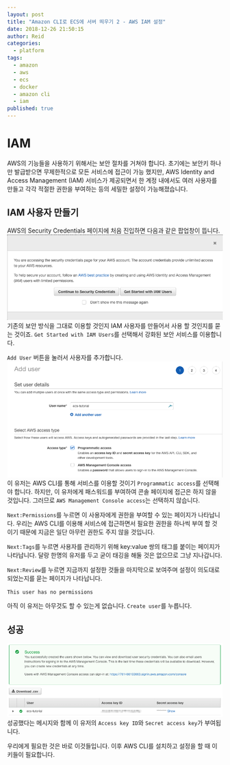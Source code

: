 ```yaml
---
layout: post
title: "Amazon CLI로 ECS에 서버 띄우기 2 - AWS IAM 설정"
date: 2018-12-26 21:50:15
author: Reid
categories:
  - platform
tags:
  - amazon
  - aws
  - ecs
  - docker
  - amazon cli
  - iam
published: true
---
```

# IAM
AWS의 기능들을 사용하기 위해서는 보안 절차를 거쳐야 합니다. 초기에는 보안키 하나만 발급받으면 무제한적으로 모든 서비스에 접근이 가능 했지만, AWS Identity and Access Management (IAM) 서비스가 제공되면서 한 계정 내에서도 여러 사용자를 만들고 각각 적절한 권한을 부여하는 등의 세밀한 설정이 가능해졌습니다.
## IAM 사용자 만들기
AWS의 Security Credentials 페이지에 처음 진입하면 다음과 같은 팝업창이 뜹니다.
![](/assets/iam-popup.png)
기존의 보안 방식을 그대로 이용할 것인지 IAM 사용자를 만들어서 사용 할 것인지를 묻는 것이죠. `Get Started with IAM Users`를 선택해서 강화된 보안 서비스를 이용합니다.

`Add User` 버튼을 눌러서 사용자를 추가합니다.
![](/assets/iam-add-user.png)
이 유저는 AWS CLI를 통해 서비스를 이용할 것이기 `Programmatic access`를 선택해야 합니다. 하지만, 이 유저에게 패스워드를 부여하여 콘솔 페이지에 접근은 하지 않을 것입니다. 그러므로 `AWS Management Console access`는 선택하지 않습니다.

`Next:Permissions`를 누르면 이 사용자에게 권한을 부여할 수 있는 페이지가 나타납니다. 우리는 AWS CLI를 이용해 서비스에 접근하면서 필요한 권한을 하나씩 부여 할 것이기 때문에 지금은 일단 아무런 권한도 주지 않을 것입니다.

`Next:Tags`를 누르면 사용자를 관리하기 위해 key:value 쌍의 태그를 붙이는 페이지가 나타납니다. 달랑 한명의 유저를 두고 굳이 태깅을 해둘 것은 없으므로 그냥 지나갑니다.

`Next:Review`를 누르면 지금까지 설정한 것들을 마지막으로 보여주며 설정이 의도대로 되었는지를 묻는 페이지가 나타납니다.

```
This user has no permissions
```

아직 이 유저는 아무것도 할 수 있는게 없습니다. `Create user`를 누릅니다.
## 성공
![](/assets/iam-success.png)
성공했다는 메시지와 함께 이 유저의 `Access key ID`와 `Secret access key`가 부여됩니다.

우리에게 필요한 것은 바로 이것들입니다. 이후 AWS CLI를 설치하고 설정을 할 때 이 키들이 필요합니다.